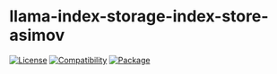 # llama-index-storage-index-store-asimov

[![License](https://img.shields.io/badge/license-Public%20Domain-blue.svg)](https://unlicense.org)
[![Compatibility](https://img.shields.io/python/required-version-toml?tomlFilePath=https%3A%2F%2Fraw.githubusercontent.com%2Fasimov-platform%2Fllama-index-asimov%2Frefs%2Fheads%2Fmaster%2Fllama-index-storage-index-store-asimov%2Fpyproject.toml)](https://pypi.python.org/pypi/llama-index-storage-index-store-asimov)
[![Package](https://img.shields.io/pypi/v/llama-index-storage-index-store-asimov.svg)](https://pypi.python.org/pypi/llama-index-storage-index-store-asimov)
